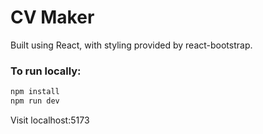 # CV Maker

Built using React, with styling provided by react-bootstrap.

### To run locally:

```bash
npm install
npm run dev
```
Visit localhost:5173